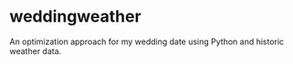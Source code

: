 # weddingweather
An optimization approach for my wedding date using Python and historic weather data.
